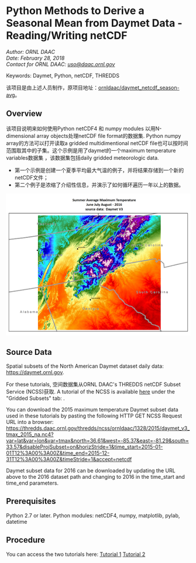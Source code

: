 # Python Methods to Derive a Seasonal Mean from Daymet Data - Reading/Writing netCDF

*Author: ORNL DAAC*  
*Date: February 28, 2018*  
*Contact for ORNL DAAC: uso@daac.ornl.gov*  

Keywords: Daymet, Python, netCDF, THREDDS


该项目是由上述人员制作，原项目地址：[ornldaac/daymet_netcdf_season-avg](https://github.com/ornldaac/daymet_netcdf_season-avg)。

## Overview

该项目说明来如何使用Python netCDF4 和 numpy modules 以用N-dimensional array objects处理netCDF file format的数据集. Python numpy array的方法可以打开读取a gridded multidimentional netCDF file也可以按时间范围取其中的子集。这个示例是用了daymet的一个maximum temperature variables数据集 ，该数据集包括daily gridded meteorologic data. 

- 第一个示例是创建一个夏季平均最大气温的例子，并将结果存储到一个新的netCDF文件；
- 第二个例子是浓缩了介绍性信息，并演示了如何循环遍历一年以上的数据。

![Max Temp Avg, Summer 2016, GSMNP](NCSS_GSMNPsubset.png)

## Source Data

Spatial subsets of the North American Daymet dataset daily data: https://daymet.ornl.gov.

For these tutorials, 空间数据集从ORNL DAAC's THREDDS netCDF Subset Service (NCSS)获取. A tutorial of the NCSS is available [here](https://daymet.ornl.gov/web_services.html) under the "Gridded Subsets" tab: . 

You can download the 2015 maximum temperature Daymet subset data used in these tutorials by pasting the following HTTP GET NCSS Request URL into a browser:\
https://thredds.daac.ornl.gov/thredds/ncss/ornldaac/1328/2015/daymet_v3_tmax_2015_na.nc4?var=lat&var=lon&var=tmax&north=36.61&west=-85.37&east=-81.29&south=33.57&disableProjSubset=on&horizStride=1&time_start=2015-01-01T12%3A00%3A00Z&time_end=2015-12-31T12%3A00%3A00Z&timeStride=1&accept=netcdf

Daymet subset data for 2016 can be downloaded by updating the URL above to the 2016 dataset path and changing to 2016 in the time_start and time_end parameters.

## Prerequisites

Python 2.7 or later. Python modules: netCDF4, numpy, matplotlib, pylab, datetime

## Procedure

You can access the two tutorials here:
[Tutorial 1](daymet_netCDF_season-avg.ipynb)
[Tutorial 2](daymet_netcdf_season-avg-loopyrs.ipynb)